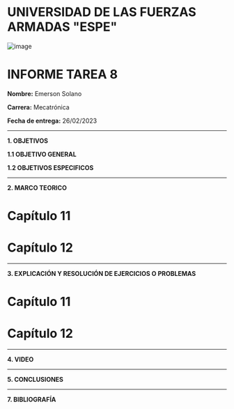 # UNIVERSIDAD DE LAS FUERZAS ARMADAS "ESPE"
![image](https://user-images.githubusercontent.com/116772918/200762591-a164d8db-c02e-4269-8bb4-0bc4c810d79f.png)

# INFORME TAREA 8

**Nombre:** Emerson Solano

**Carrera:** Mecatrónica

**Fecha de entrega:** 26/02/2023

--------------------------------------------------------------------------------------------------------------------------------------------------------------------------------------------------------------------------------------------------------------------
**1. OBJETIVOS**

**1.1  OBJETIVO GENERAL**


**1.2  OBJETIVOS ESPECIFICOS**

--------------------------------------------------------------------------------------------------------------------------------------------------------------------------------------------------------------------------------------------------------------------

**2. MARCO TEORICO**

# Capítulo 11


# Capítulo 12



--------------------------------------------------------------------------------------------------------------------------------------------------------------------------------------------------------------------------------------------------------------------

**3. EXPLICACIÓN Y RESOLUCIÓN DE EJERCICIOS O PROBLEMAS**

# Capítulo 11

# Capítulo 12

--------------------------------------------------------------------------------------------------------------------------------------------------------------------------------------------------------------------------------------------------------------------

**4. VIDEO**


--------------------------------------------------------------------------------------------------------------------------------------------------------------------------------------------------------------------------------------------------------------------

**5. CONCLUSIONES**


-------------------------------------------------------------------------------------------------------------------------------------------------------------------------------------------------------------------------------------------------------------------

**7. BIBLIOGRAFÍA**

